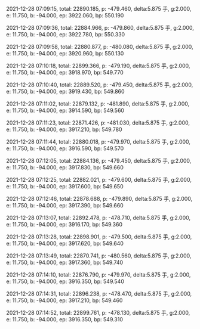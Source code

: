 2021-12-28 07:09:15, total: 22890.185, p: -479.460, delta:5.875 手, g:2.000, e: 11.750, b: -94.000, ep: 3922.060, bp: 550.190

2021-12-28 07:09:36, total: 22884.966, p: -479.860, delta:5.875 手, g:2.000, e: 11.750, b: -94.000, ep: 3922.780, bp: 550.330

2021-12-28 07:09:58, total: 22880.877, p: -480.080, delta:5.875 手, g:2.000, e: 11.750, b: -94.000, ep: 3920.960, bp: 550.130

2021-12-28 07:10:18, total: 22899.366, p: -479.190, delta:5.875 手, g:2.000, e: 11.750, b: -94.000, ep: 3918.970, bp: 549.770

2021-12-28 07:10:40, total: 22889.520, p: -479.450, delta:5.875 手, g:2.000, e: 11.750, b: -94.000, ep: 3919.430, bp: 549.860

2021-12-28 07:11:02, total: 22879.132, p: -481.890, delta:5.875 手, g:2.000, e: 11.750, b: -94.000, ep: 3914.590, bp: 549.560

2021-12-28 07:11:23, total: 22871.426, p: -481.030, delta:5.875 手, g:2.000, e: 11.750, b: -94.000, ep: 3917.210, bp: 549.780

2021-12-28 07:11:44, total: 22880.018, p: -479.970, delta:5.875 手, g:2.000, e: 11.750, b: -94.000, ep: 3916.590, bp: 549.570

2021-12-28 07:12:05, total: 22884.136, p: -479.450, delta:5.875 手, g:2.000, e: 11.750, b: -94.000, ep: 3917.830, bp: 549.660

2021-12-28 07:12:25, total: 22882.021, p: -479.600, delta:5.875 手, g:2.000, e: 11.750, b: -94.000, ep: 3917.600, bp: 549.650

2021-12-28 07:12:46, total: 22878.688, p: -479.890, delta:5.875 手, g:2.000, e: 11.750, b: -94.000, ep: 3917.390, bp: 549.660

2021-12-28 07:13:07, total: 22892.478, p: -478.710, delta:5.875 手, g:2.000, e: 11.750, b: -94.000, ep: 3916.170, bp: 549.360

2021-12-28 07:13:28, total: 22898.901, p: -479.500, delta:5.875 手, g:2.000, e: 11.750, b: -94.000, ep: 3917.620, bp: 549.640

2021-12-28 07:13:49, total: 22870.741, p: -480.560, delta:5.875 手, g:2.000, e: 11.750, b: -94.000, ep: 3917.360, bp: 549.740

2021-12-28 07:14:10, total: 22876.790, p: -479.970, delta:5.875 手, g:2.000, e: 11.750, b: -94.000, ep: 3916.350, bp: 549.540

2021-12-28 07:14:31, total: 22896.238, p: -478.470, delta:5.875 手, g:2.000, e: 11.750, b: -94.000, ep: 3917.210, bp: 549.460

2021-12-28 07:14:52, total: 22899.761, p: -478.130, delta:5.875 手, g:2.000, e: 11.750, b: -94.000, ep: 3916.350, bp: 549.310